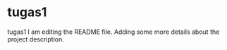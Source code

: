 # tugas1
tugas1
I am editing the README file. Adding some more details about the project description.
